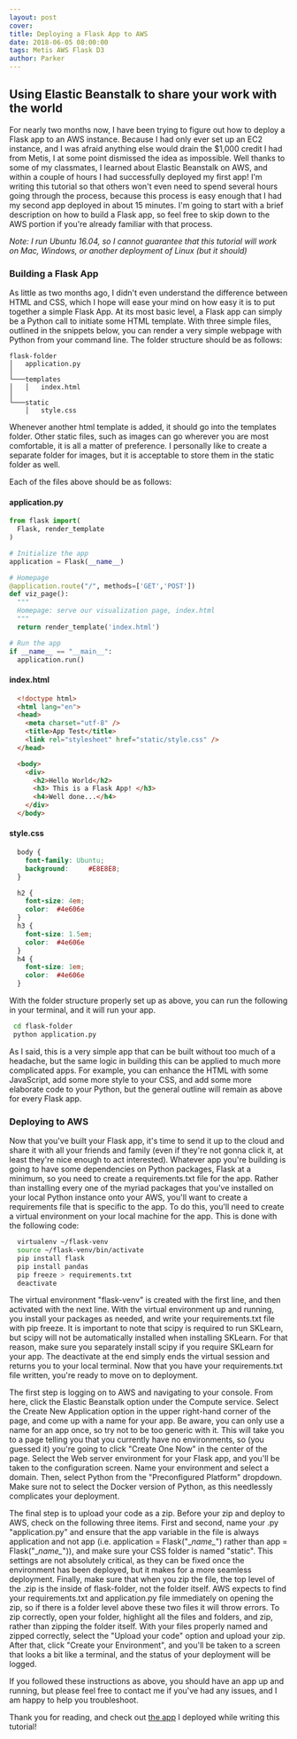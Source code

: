 ```yaml
---
layout: post
cover:
title: Deploying a Flask App to AWS
date: 2018-06-05 08:00:00
tags: Metis AWS Flask D3
author: Parker
---
```

## Using Elastic Beanstalk to share your work with the world<br>

For nearly two months now, I have been trying to figure out how to deploy a Flask app to an AWS instance. Because I had only ever set up an EC2 instance, and I was afraid anything else would drain the $1,000 credit I had from Metis, I at some point dismissed the idea as impossible. Well thanks to some of my classmates, I learned about Elastic Beanstalk on AWS, and within a couple of hours I had successfully deployed my first app! I'm writing this tutorial so that others won't even need to spend several hours going through the process, because this process is easy enough that I had my second app deployed in about 15 minutes. I'm going to start with a brief description on how to build a Flask app, so feel free to skip down to the AWS portion if you're already familiar with that process.

*Note: I run Ubuntu 16.04, so I cannot guarantee that this tutorial will work on Mac, Windows, or another deployment of Linux (but it should)*

### Building a Flask App

As little as two months ago, I didn't even understand the difference between HTML and CSS, which I hope will ease your mind on how easy it is to put together a simple Flask App. At its most basic level, a Flask app can simply be a Python call to initiate some HTML template. With three simple files, outlined in the snippets below, you can render a very simple webpage with Python from your command line. The folder structure should be as follows:

```
flask-folder
│   application.py
│
└───templates
│   │   index.html
│   
└───static
    │   style.css
```

Whenever another html template is added, it should go into the templates folder. Other static files, such as images can go wherever you are most comfortable, it is all a matter of preference. I personally like to create a separate folder for images, but it is acceptable to store them in the static folder as well.

Each of the files above should be as follows:

#### application.py
``` python
from flask import(
  Flask, render_template
)

# Initialize the app
application = Flask(__name__)

# Homepage
@application.route("/", methods=['GET','POST'])
def viz_page():
  """
  Homepage: serve our visualization page, index.html
  """
  return render_template('index.html')

# Run the app
if __name__ == "__main__":
  application.run()

```

#### index.html
``` html
  <!doctype html>
  <html lang="en">
  <head>
    <meta charset="utf-8" />
    <title>App Test</title>
    <link rel="stylesheet" href="static/style.css" />
  </head>

  <body>
    <div>
      <h2>Hello World</h2>
      <h3> This is a Flask App! </h3>
      <h4>Well done...</h4>
    </div>
  </body>
```

#### style.css
``` css
  body {
    font-family: Ubuntu;
    background: 	#E8E8E8;
  }

  h2 {
    font-size: 4em;
    color: 	#4e606e
  }
  h3 {
    font-size: 1.5em;
    color: 	#4e606e
  }
  h4 {
    font-size: 1em;
    color: 	#4e606e
  }
```

With the folder structure properly set up as above, you can run the following in your terminal, and it will run your app.

``` bash
 cd flask-folder
 python application.py
```

As I said, this is a very simple app that can be built without too much of a headache, but the same logic in building this can be applied to much more complicated apps. For example, you can enhance the HTML with some JavaScript, add some more style to your CSS, and add some more elaborate code to your Python, but the general outline will remain as above for every Flask app.

### Deploying to AWS

Now that you've built your Flask app, it's time to send it up to the cloud and share it with all your friends and family (even if they're not gonna click it, at least they're nice enough to act interested). Whatever app you're building is going to have some dependencies on Python packages, Flask at a minimum, so you need to create a requirements.txt file for the app. Rather than installing every one of the myriad packages that you've installed on your local Python instance onto your AWS, you'll want to create a requirements file that is specific to the app. To do this, you'll need to create a virtual environment on your local machine for the app. This is done with the following code:

``` bash
  virtualenv ~/flask-venv
  source ~/flask-venv/bin/activate
  pip install flask
  pip install pandas
  pip freeze > requirements.txt
  deactivate
```

The virtual environment "flask-venv" is created with the first line, and then activated with the next line. With the virtual environment up and running, you install your packages as needed, and write your requirements.txt file with pip freeze. It is important to note that scipy is required to run SKLearn, but scipy will not be automatically installed when installing SKLearn. For that reason, make sure you separately install scipy if you require SKLearn for your app. The deactivate at the end simply ends the virtual session and returns you to your local terminal. Now that you have your requirements.txt file written, you're ready to move on to deployment.

The first step is logging on to AWS and navigating to your console. From here, click the Elastic Beanstalk option under the Compute service. Select the Create New Application option in the upper right-hand corner of the page, and come up with a name for your app. Be aware, you can only use a name for an app once, so try not to be too generic with it. This will take you to a page telling you that you currently have no environments, so (you guessed it) you're going to click "Create One Now" in the center of the page. Select the Web server environment for your Flask app, and you'll be taken to the configuration screen. Name your environment and select a domain. Then, select Python from the "Preconfigured Platform" dropdown. Make sure not to select the Docker version of Python, as this needlessly complicates your deployment.

The final step is to upload your code as a zip. Before your zip and deploy to AWS, check on the following three items. First and second, name your .py "application.py" and ensure that the app variable in the file is always application and not app (i.e. application = Flask("\__name\__") rather than app = Flask("\__name\__")), and make sure your CSS folder is named "static". This settings are not absolutely critical, as they can be fixed once the environment has been deployed, but it makes for a more seamless deployment. Finally, make sure that when you zip the file, the top level of the .zip is the inside of flask-folder, not the folder itself. AWS expects to find your requirements.txt and application.py file immediately on opening the zip, so if there is a folder level above these two files it will throw errors. To zip correctly, open your folder, highlight all the files and folders, and zip, rather than zipping the folder itself. With your files properly named and zipped correctly, select the "Upload your code" option and upload your zip. After that, click "Create your Environment", and you'll be taken to a screen that looks a bit like a terminal, and the status of your deployment will be logged.

If you followed these instructions as above, you should have an app up and running, but please feel free to contact me if you've had any issues, and I am happy to help you troubleshoot.

Thank you for reading, and check out [the app](http://startupsv3-env.pft3wgfwbq.us-east-2.elasticbeanstalk.com/) I deployed while writing this tutorial!
